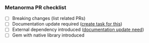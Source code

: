 ### Metanorma PR checklist

 - [ ] Breaking changes (list related PRs)
 - [ ] Documentation update required ([create task for this](https://github.com/metanorma/metanorma.org/issues/new))
 - [ ] External dependency introduced ([documentation update need](https://github.com/metanorma/metanorma.org/issues/new))
 - [ ] Gem with native library introduced

<!-- Feel free to imporove/modify the template https://github.com/metanorma/.github/blob/main/PULL_REQUEST_TEMPLATE.md -->
